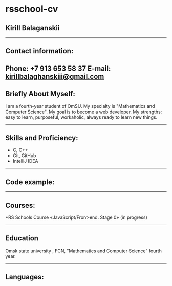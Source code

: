 rsschool-cv
========

__Kirill Balaganskii__
-------
---
__Contact information:__
-------
__Phone:__ +7 913 653 58 37
__E-mail:__ kirillbalaghanskiii@gmail.com
---
__Briefly About Myself:__
-------
I am a fourth-year student of OmSU. My specialty is "Mathematics and Computer Science". My goal is to become a web developer. My strengths: easy to learn, purposeful, workaholic, always ready to learn new things.

---
__Skills and Proficiency:__
-------
* C, C++
* Git, GitHub
* IntelliJ IDEA
---
__Code example:__
--------


---
__Courses:__
--------
*RS Schools Course «JavaScript/Front-end. Stage 0» (in progress)

---
__Education__
--------
Omsk state university , FCN, "Mathematics and Computer Science" fourth year.

---
__Languages:__
-------

